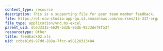 ```yaml
---
content_type: resource
description: This is a supporting file for peer team member feedback.
file: https://ol-ocw-studio-app-qa.s3.amazonaws.com/courses/15-317-organizational-leadership-and-change-summer-2009/ccbab10997dd288a7fcca98128313484_feedback02.xls
file_type: application/vnd.ms-excel
parent_uid: dce33315-6629-5d2b-86db-9233def8f53f
resourcetype: Other
title: feedback02.xls
uid: ccbab109-97dd-288a-7fcc-a98128313484
---
```

